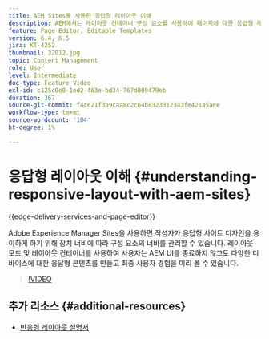 ```yaml
---
title: AEM Sites을 사용한 응답형 레이아웃 이해
description: AEM에서는 레이아웃 컨테이너 구성 요소를 사용하여 페이지에 대한 응답형 레이아웃을 가질 수 있습니다. 콘텐츠 작성자는 반응형 레이아웃 을 사용하여 다양한 디바이스에 대한 반응형 콘텐츠를 만들고 AEM 내에서 최종 사용자 경험을 미리 볼 수 있습니다.
feature: Page Editor, Editable Templates
version: 6.4, 6.5
jira: KT-4252
thumbnail: 32012.jpg
topic: Content Management
role: User
level: Intermediate
doc-type: Feature Video
exl-id: c125c0e0-1ed2-463e-bd34-767d009479eb
duration: 367
source-git-commit: f4c621f3a9caa8c2c64b8323312343fe421a5aee
workflow-type: tm+mt
source-wordcount: '104'
ht-degree: 1%

---
```


# 응답형 레이아웃 이해 {#understanding-responsive-layout-with-aem-sites}

{{edge-delivery-services-and-page-editor}}

Adobe Experience Manager Sites을 사용하면 작성자가 응답형 사이트 디자인을 용이하게 하기 위해 장치 너비에 따라 구성 요소의 너비를 관리할 수 있습니다. 레이아웃 모드 및 레이아웃 컨테이너를 사용하여 사용자는 AEM UI를 종료하지 않고도 다양한 디바이스에 대한 응답형 콘텐츠를 만들고 최종 사용자 경험을 미리 볼 수 있습니다.

>[!VIDEO](https://video.tv.adobe.com/v/32012?quality=12&learn=on)

## 추가 리소스 {#additional-resources}

* [반응형 레이아웃 설명서](https://experienceleague.adobe.com/docs/experience-manager-65/authoring/siteandpage/responsive-layout.html)
